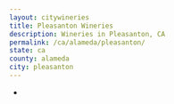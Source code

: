 ```yaml
---
layout: citywineries
title: Pleasanton Wineries
description: Wineries in Pleasanton, CA
permalink: /ca/alameda/pleasanton/
state: ca
county: alameda
city: pleasanton
---
```

-
